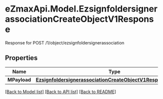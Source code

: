 # eZmaxApi.Model.EzsignfoldersignerassociationCreateObjectV1Response
Response for POST /1/object/ezsignfoldersignerassociation

## Properties

Name | Type | Description | Notes
------------ | ------------- | ------------- | -------------
**MPayload** | [**EzsignfoldersignerassociationCreateObjectV1ResponseMPayload**](EzsignfoldersignerassociationCreateObjectV1ResponseMPayload.md) |  | 

[[Back to Model list]](../README.md#documentation-for-models) [[Back to API list]](../README.md#documentation-for-api-endpoints) [[Back to README]](../README.md)

